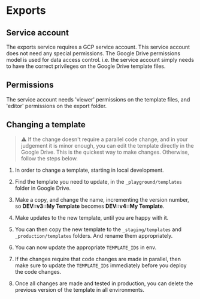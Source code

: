 # Exports

## Service account

The exports service requires a GCP service account. This service account does not need any special permissions. The Google Drive permissions model is used for data access control. i.e. the service account simply needs to have the correct privileges on the Google Drive template files.

## Permissions

The service account needs 'viewer' permissions on the template files, and 'editor' permissions on the export folder.

## Changing a template

> ⚠️ If the change doesn't require a parallel code change, and in your judgement it is minor enough, you can edit the template directly in the Google Drive. This is the quickest way to make changes. Otherwise, follow the steps below.

1. In order to change a template, starting in local development.

1. Find the template you need to update, in the `_playground/templates` folder in Google Drive.

1. Make a copy, and change the name, incrementing the version number, so **DEV::v3::My Template** becomes **DEV::v4::My Template**.

1. Make updates to the new template, until you are happy with it.

1. You can then copy the new template to the `_staging/templates` and `_production/templates` folders. And rename them appropriately.

1. You can now update the appropriate `TEMPLATE_ID`s in env.

1. If the changes require that code changes are made in parallel, then make sure to update the `TEMPLATE_ID`s immediately before you deploy the code changes.

1. Once all changes are made and tested in production, you can delete the previous version of the template in all environments.
